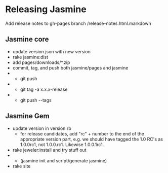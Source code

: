 # Releasing Jasmine

Add release notes to gh-pages branch /release-notes.html.markdown

## Jasmine core

* update version.json with new version
* rake jasmine:dist
* add pages/downloads/*.zip
* commit, tag, and push both jasmine/pages and jasmine
* * git push
* * git tag -a x.x.x-release
* * git push --tags

## Jasmine Gem

* update version in version.rb
  * for release candidates, add "rc" + number to the end of the appropriate version part,
  e.g. we should have tagged the 1.0 RC's as 1.0.0rc1, not 1.0.0.rc1. Likewise 1.0.0.1rc1.
* rake jeweler:install and try stuff out
* * (jasmine init and script/generate jasmine)
* rake site
